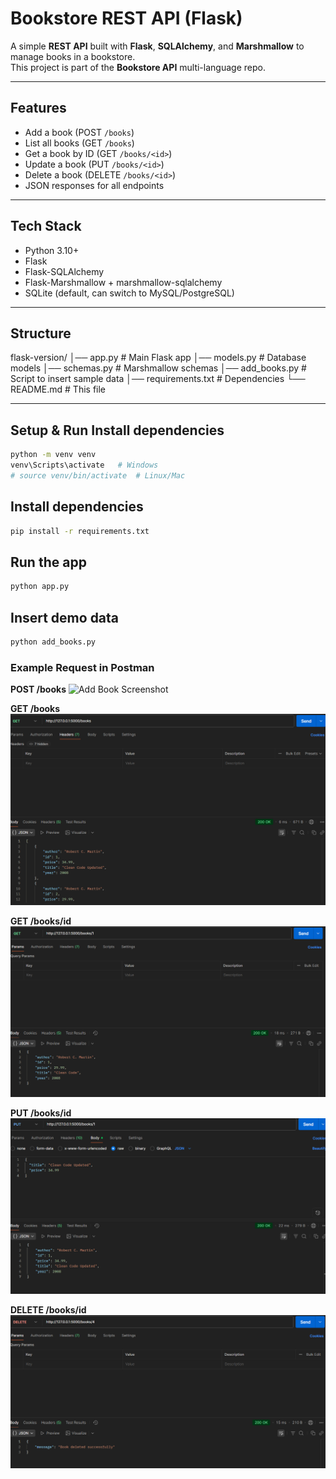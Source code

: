 # Bookstore REST API (Flask)

A simple **REST API** built with **Flask**, **SQLAlchemy**, and **Marshmallow** to manage books in a bookstore.  
This project is part of the **Bookstore API** multi-language repo.

---

## Features

- Add a book (POST `/books`)  
- List all books (GET `/books`)  
- Get a book by ID (GET `/books/<id>`)  
- Update a book (PUT `/books/<id>`)  
- Delete a book (DELETE `/books/<id>`)  
- JSON responses for all endpoints  

---

## Tech Stack

- Python 3.10+  
- Flask  
- Flask-SQLAlchemy  
- Flask-Marshmallow + marshmallow-sqlalchemy  
- SQLite (default, can switch to MySQL/PostgreSQL)  

---

##  Structure

flask-version/
│── app.py # Main Flask app
│── models.py # Database models
│── schemas.py # Marshmallow schemas
│── add_books.py # Script to insert sample data
│── requirements.txt # Dependencies
└── README.md # This file


---

##  Setup & Run Install dependencies


```bash
python -m venv venv
venv\Scripts\activate   # Windows
# source venv/bin/activate  # Linux/Mac

```

## Install dependencies
```bash
pip install -r requirements.txt
```
## Run the app
```bash
python app.py
```
## Insert demo data
```bash
python add_books.py
```

### Example Request in Postman

**POST /books**
![Add Book Screenshot](screenshots/add_books.png)

**GET /books**
![Get Books Screenshot](screenshots/get_books.png)

**GET /books/id**
![Get a book by ID](screenshots/get_single.png)

**PUT /books/id**
![Update a book Screenshot](screenshots/update_book.png)

**DELETE /books/id**
![Delete a book Screenshot](screenshots/delete_book.png)